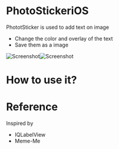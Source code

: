 # PhotoStickeriOS

PhototSticker is used to add text on image

- Change the color and overlay of the text
- Save them as a image

![Screenshot](https://lh3.googleusercontent.com/ftuaneIiyeyEKRxzBFE5gdgCvllnMCcCkvWJxd_GuYGxWs1jYma5CH3ai-taatmlhTYL5gtDYpD18eg=w1240-h674)![Screenshot](https://lh3.googleusercontent.com/CyimoGYkQTVjiluZTmEgrhc9DSoFMXuJtnr24zShJOdsH5SvwGjFnB5xH5Tp7hxADAaIoFeOolRa2ZQ=w1240-h651)

# How to use it?

# Reference

Inspired by

- IQLabelView
- Meme-Me

